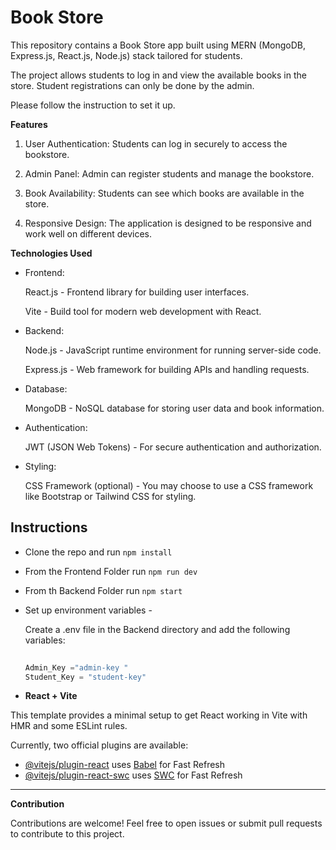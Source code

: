 # Book Store

This repository contains a Book Store app built using MERN  (MongoDB, Express.js, React.js, Node.js) stack tailored for students.

The project allows students to log in and view the available books in the store. Student registrations can only be done by the admin.

Please follow the instruction to set it up.


**Features**

1. User Authentication: Students can log in securely to access the bookstore.

2. Admin Panel: Admin can register students and manage the bookstore.

3. Book Availability: Students can see which books are available in the store.

4. Responsive Design: The application is designed to be responsive and work well on different devices.

**Technologies Used**

* Frontend: 
    
  React.js - Frontend library for building user interfaces.

   Vite - Build tool for modern web development with React.

* Backend:

    Node.js - JavaScript runtime environment for running server-side code.

   Express.js - Web framework for building APIs and handling requests.


* Database:
    
     MongoDB - NoSQL database for storing user data and book information.

    
* Authentication:
   
    JWT (JSON Web Tokens) -  For secure authentication and authorization.

* Styling: 
    
    CSS Framework (optional) - You may choose to use a CSS framework like Bootstrap or Tailwind CSS for styling.

## Instructions

* Clone the repo and run ``npm install ``
* From the Frontend Folder run `` npm run dev `` 

* From th Backend Folder run ``npm start `` 

* Set up environment variables -
  
  Create a .env file in the Backend directory and add the following variables:

  ```js 
 
  Admin_Key ="admin-key "
  Student_Key = "student-key"
  ```
 

 * **React + Vite**

This template provides a minimal setup to get React working in Vite with HMR and some ESLint rules.

Currently, two official plugins are available:

- [@vitejs/plugin-react](https://github.com/vitejs/vite-plugin-react/blob/main/packages/plugin-react/README.md) uses [Babel](https://babeljs.io/) for Fast Refresh
- [@vitejs/plugin-react-swc](https://github.com/vitejs/vite-plugin-react-swc) uses [SWC](https://swc.rs/) for Fast Refresh


---
 **Contribution**

  Contributions are welcome! Feel free to open issues or submit pull requests to contribute to this project.
